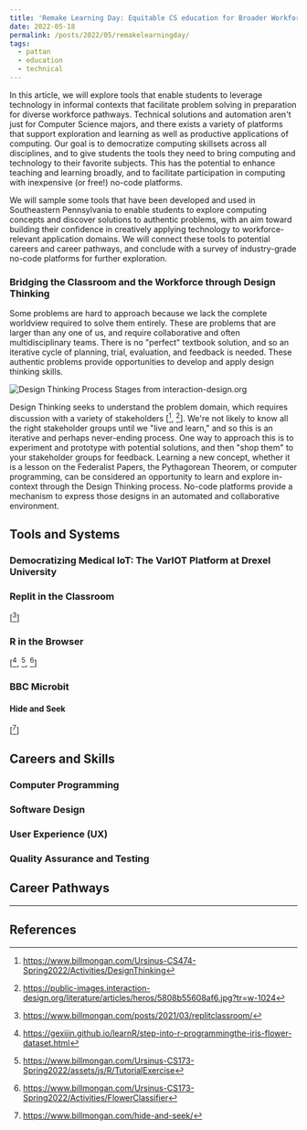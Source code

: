 ```yaml
---
title: 'Remake Learning Day: Equitable CS education for Broader Workforce Preparation through Inquiry and Discovery'
date: 2022-05-18
permalink: /posts/2022/05/remakelearningday/
tags:
  - pattan
  - education
  - technical
---
```


In this article, we will explore tools that enable students to leverage technology in informal contexts that facilitate problem solving in preparation for diverse workforce pathways.  Technical solutions and automation aren't just for Computer Science majors, and there exists a variety of platforms that support exploration and learning as well as productive applications of computing.  Our goal is to democratize computing skillsets across all disciplines, and to give students the tools they need to bring computing and technology to their favorite subjects.  This has the potential to enhance teaching and learning broadly, and to facilitate participation in computing with inexpensive (or free!) no-code platforms.

We will sample some tools that have been developed and used in Southeastern Pennsylvania to enable students to explore computing concepts and discover solutions to authentic problems, with an aim toward building their confidence in creatively applying technology to workforce-relevant application domains.  We will connect these tools to potential careers and career pathways, and conclude with a survey of industry-grade no-code platforms for further exploration.

### Bridging the Classroom and the Workforce through Design Thinking

Some problems are hard to approach because we lack the complete worldview required to solve them entirely.  These are problems that are larger than any one of us, and require collaborative and often multidisciplinary teams.  There is no "perfect" textbook solution, and so an iterative cycle of planning, trial, evaluation, and feedback is needed.  These authentic problems provide opportunities to develop and apply design thinking skills.

![Design Thinking Process Stages from interaction-design.org](https://public-images.interaction-design.org/literature/articles/heros/5808b55608af6.jpg?tr=w-1024)

Design Thinking seeks to understand the problem domain, which requires discussion with a variety of stakeholders \[[^6], [^7]\].  We're not likely to know all the right stakeholder groups until we "live and learn," and so this is an iterative and perhaps never-ending process.  One way to approach this is to experiment and prototype with potential solutions, and then "shop them" to your stakeholder groups for feedback.  Learning a new concept, whether it is a lesson on the Federalist Papers, the Pythagorean Theorem, or computer programming, can be considered an opportunity to learn and explore in-context through the Design Thinking process.  No-code platforms provide a mechanism to express those designs in an automated and collaborative environment.

## Tools and Systems

### Democratizing Medical IoT: The VarIOT Platform at Drexel University

### Replit in the Classroom

\[[^5]\]

### R in the Browser

\[[^1], [^2], [^3]\]

### BBC Microbit

#### Hide and Seek

\[[^4]\]

## Careers and Skills

### Computer Programming

### Software Design

### User Experience (UX)

### Quality Assurance and Testing

## Career Pathways

------

## References

[^1]: https://gexijin.github.io/learnR/step-into-r-programmingthe-iris-flower-dataset.html
[^2]: https://www.billmongan.com/Ursinus-CS173-Spring2022/assets/js/R/TutorialExercise
[^3]: https://www.billmongan.com/Ursinus-CS173-Spring2022/Activities/FlowerClassifier
[^4]: https://www.billmongan.com/hide-and-seek/
[^5]: https://www.billmongan.com/posts/2021/03/replitclassroom/
[^6]: https://www.billmongan.com/Ursinus-CS474-Spring2022/Activities/DesignThinking
[^7]: https://public-images.interaction-design.org/literature/articles/heros/5808b55608af6.jpg?tr=w-1024
